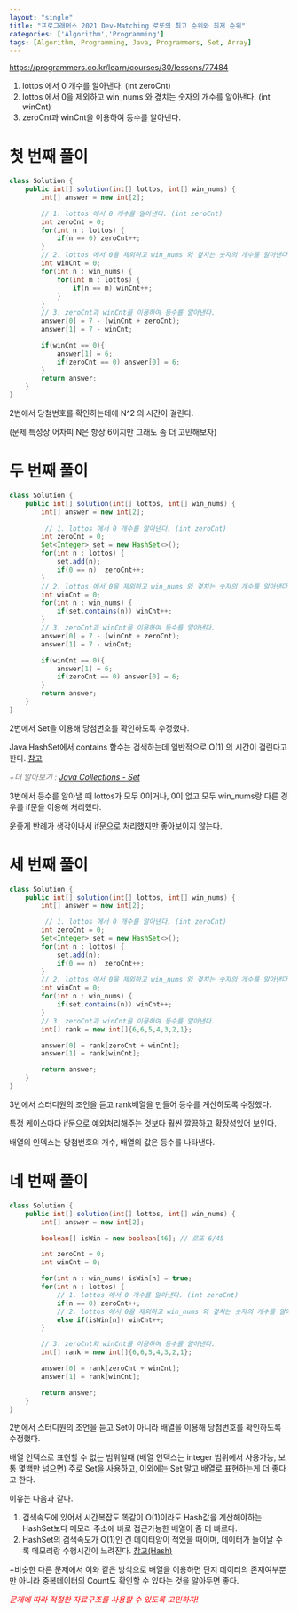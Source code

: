 ```yaml
---
layout: "single"
title: "프로그래머스 2021 Dev-Matching 로또의 최고 순위와 최저 순위"
categories: ['Algorithm','Programming']
tags: [Algorithm, Programming, Java, Programmers, Set, Array]
---
```


https://programmers.co.kr/learn/courses/30/lessons/77484

1. lottos 에서 0 개수를 알아낸다. (int zeroCnt)
2. lottos 에서 0을 제외하고 win_nums 와 곂치는 숫자의 개수를 알아낸다. (int winCnt)
3. zeroCnt과 winCnt을 이용하여 등수를 알아낸다.

# 첫 번째 풀이

```java
class Solution {
    public int[] solution(int[] lottos, int[] win_nums) {
        int[] answer = new int[2];

        // 1. lottos 에서 0 개수를 알아낸다. (int zeroCnt)
        int zeroCnt = 0;
        for(int n : lottos) {
            if(n == 0) zeroCnt++;
        }
        // 2. lottos 에서 0을 제외하고 win_nums 와 곂치는 숫자의 개수를 알아낸다. (int winCnt)
        int winCnt = 0;
        for(int n : win_nums) {
            for(int m : lottos) {
                if(n == m) winCnt++;
            }
        }
        // 3. zeroCnt과 winCnt을 이용하여 등수를 알아낸다.
        answer[0] = 7 - (winCnt + zeroCnt);
        answer[1] = 7 - winCnt;

        if(winCnt == 0){
            answer[1] = 6;
            if(zeroCnt == 0) answer[0] = 6;
        }
        return answer;
    }
}
```

2번에서 당첨번호를 확인하는데에 N^2 의 시간이 걸린다.

(문제 특성상 어차피 N은 항상 6이지만 그래도 좀 더 고민해보자)

# 두 번째 풀이

```java
class Solution {
    public int[] solution(int[] lottos, int[] win_nums) {
        int[] answer = new int[2];
         
         // 1. lottos 에서 0 개수를 알아낸다. (int zeroCnt)
        int zeroCnt = 0;
        Set<Integer> set = new HashSet<>();
        for(int n : lottos) {
            set.add(n);
            if(0 == n)  zeroCnt++;
        }
        // 2. lottos 에서 0을 제외하고 win_nums 와 곂치는 숫자의 개수를 알아낸다. (int winCnt)
        int winCnt = 0;
        for(int n : win_nums) {
            if(set.contains(n)) winCnt++;
        }
        // 3. zeroCnt과 winCnt을 이용하여 등수를 알아낸다.
        answer[0] = 7 - (winCnt + zeroCnt);
        answer[1] = 7 - winCnt;

        if(winCnt == 0){
            answer[1] = 6;
            if(zeroCnt == 0) answer[0] = 6;
        }
        return answer;
    }
}
```
2번에서 Set을 이용해 당첨번호를 확인하도록 수정했다.

Java HashSet에서 contains 함수는 검색하는데 일반적으로 O(1) 의 시간이 걸린다고 한다. [참고](https://gist.github.com/FedericoPonzi/8d5094dbae33cbb94536a73f62d1c1a0)

<span style="color:gray">*+더 알아보기 : [Java Collections - Set]()*</span>

3번에서 등수를 알아낼 때 lottos가 모두 0이거나, 0이 없고 모두 win_nums랑 다른 경우를 if문을 이용해 처리했다.

운좋게 반례가 생각이나서 if문으로 처리했지만 좋아보이지 않는다.

# 세 번째 풀이

```java
class Solution {
    public int[] solution(int[] lottos, int[] win_nums) {
        int[] answer = new int[2];

         // 1. lottos 에서 0 개수를 알아낸다. (int zeroCnt)
        int zeroCnt = 0;
        Set<Integer> set = new HashSet<>();
        for(int n : lottos) {
            set.add(n);
            if(0 == n)  zeroCnt++;
        }
        // 2. lottos 에서 0을 제외하고 win_nums 와 곂치는 숫자의 개수를 알아낸다. (int winCnt)
        int winCnt = 0;
        for(int n : win_nums) {
            if(set.contains(n)) winCnt++;
        }
        // 3. zeroCnt과 winCnt을 이용하여 등수를 알아낸다.
        int[] rank = new int[]{6,6,5,4,3,2,1};

        answer[0] = rank[zeroCnt + winCnt];
        answer[1] = rank[winCnt];

        return answer;
    }
}
```

3번에서 스터디원의 조언을 듣고 rank배열을 만들어 등수를 계산하도록 수정했다.

특정 케이스마다 if문으로 예외처리해주는 것보다 훨씬 깔끔하고 확장성있어 보인다.

배열의 인덱스는 당첨번호의 개수, 배열의 값은 등수를 나타낸다.

# 네 번째 풀이

```java
class Solution {
    public int[] solution(int[] lottos, int[] win_nums) {
        int[] answer = new int[2];

        boolean[] isWin = new boolean[46]; // 로또 6/45

        int zeroCnt = 0;
        int winCnt = 0;

        for(int n : win_nums) isWin[n] = true;
        for(int n : lottos) {
            // 1. lottos 에서 0 개수를 알아낸다. (int zeroCnt)
            if(n == 0) zeroCnt++;
            // 2. lottos 에서 0을 제외하고 win_nums 와 곂치는 숫자의 개수를 알아낸다. (int winCnt)
            else if(isWin[n]) winCnt++;
        }

        // 3. zeroCnt와 winCnt를 이용하여 등수를 알아낸다.
        int[] rank = new int[]{6,6,5,4,3,2,1};

        answer[0] = rank[zeroCnt + winCnt];
        answer[1] = rank[winCnt];

        return answer;
    }
}
```

2번에서 스터디원의 조언을 듣고 Set이 아니라 배열을 이용해 당첨번호를 확인하도록 수정했다.

배열 인덱스로 표현할 수 없는 범위일때 (배열 인덱스는 integer 범위에서 사용가능, 보통 몇백만 넘으면) 주로 Set을 사용하고, 이외에는 Set 말고 배열로 표현하는게 더 좋다고 한다.

이유는 다음과 같다.
1. 검색속도에 있어서 시간복잡도 똑같이 O(1)이라도 Hash값을 계산해야하는 HashSet보다 메모리 주소에 바로 접근가능한 배열이 좀 더 빠르다. 
2. HashSet의 검색속도가 O(1)인 건 데이터양이 적었을 때이며, 데이터가 늘어날 수록 메모리랑 수행시간이 느려진다. [참고(Hash)]()

+비슷한 다른 문제에서 이와 같은 방식으로 배열을 이용하면 단지 데이터의 존재여부뿐만 아니라 중복데이터의 Count도 확인할 수 있다는 것을 알아두면 좋다.

*<span style="color:red">문제에 따라 적절한 자료구조를 사용할 수 있도록 고민하자!</span>*